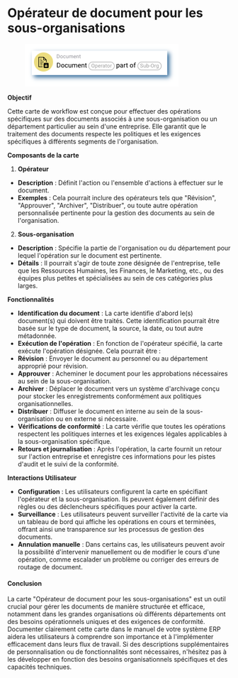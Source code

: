 # Opérateur de document pour les sous-organisations

<figure><img src="../../../.gitbook/assets/userlmn_dbb4cc2e8f2f4b59ec15726545d9e502.png" alt=""><figcaption></figcaption></figure>

**Objectif**

Cette carte de workflow est conçue pour effectuer des opérations spécifiques sur des documents associés à une sous-organisation ou un département particulier au sein d'une entreprise. Elle garantit que le traitement des documents respecte les politiques et les exigences spécifiques à différents segments de l'organisation.

**Composants de la carte**

1. **Opérateur**
* **Description** : Définit l'action ou l'ensemble d'actions à effectuer sur le document.
* **Exemples** : Cela pourrait inclure des opérateurs tels que "Révision", "Approuver", "Archiver", "Distribuer", ou toute autre opération personnalisée pertinente pour la gestion des documents au sein de l'organisation.
2. **Sous-organisation**
* **Description** : Spécifie la partie de l'organisation ou du département pour lequel l'opération sur le document est pertinente.
* **Détails** : Il pourrait s'agir de toute zone désignée de l'entreprise, telle que les Ressources Humaines, les Finances, le Marketing, etc., ou des équipes plus petites et spécialisées au sein de ces catégories plus larges.

**Fonctionnalités**

* **Identification du document** : La carte identifie d'abord le(s) document(s) qui doivent être traités. Cette identification pourrait être basée sur le type de document, la source, la date, ou tout autre métadonnée.
* **Exécution de l'opération** : En fonction de l'opérateur spécifié, la carte exécute l'opération désignée. Cela pourrait être :
* **Révision** : Envoyer le document au personnel ou au département approprié pour révision.
* **Approuver** : Acheminer le document pour les approbations nécessaires au sein de la sous-organisation.
* **Archiver** : Déplacer le document vers un système d'archivage conçu pour stocker les enregistrements conformément aux politiques organisationnelles.
* **Distribuer** : Diffuser le document en interne au sein de la sous-organisation ou en externe si nécessaire.
* **Vérifications de conformité** : La carte vérifie que toutes les opérations respectent les politiques internes et les exigences légales applicables à la sous-organisation spécifique.
* **Retours et journalisation** : Après l'opération, la carte fournit un retour sur l'action entreprise et enregistre ces informations pour les pistes d'audit et le suivi de la conformité.

**Interactions Utilisateur**

* **Configuration** : Les utilisateurs configurent la carte en spécifiant l'opérateur et la sous-organisation. Ils peuvent également définir des règles ou des déclencheurs spécifiques pour activer la carte.
* **Surveillance** : Les utilisateurs peuvent surveiller l'activité de la carte via un tableau de bord qui affiche les opérations en cours et terminées, offrant ainsi une transparence sur les processus de gestion des documents.
* **Annulation manuelle** : Dans certains cas, les utilisateurs peuvent avoir la possibilité d'intervenir manuellement ou de modifier le cours d'une opération, comme escalader un problème ou corriger des erreurs de routage de document.

#### Conclusion

La carte "Opérateur de document pour les sous-organisations" est un outil crucial pour gérer les documents de manière structurée et efficace, notamment dans les grandes organisations où différents départements ont des besoins opérationnels uniques et des exigences de conformité. Documenter clairement cette carte dans le manuel de votre système ERP aidera les utilisateurs à comprendre son importance et à l'implémenter efficacement dans leurs flux de travail. Si des descriptions supplémentaires de personnalisation ou de fonctionnalités sont nécessaires, n'hésitez pas à les développer en fonction des besoins organisationnels spécifiques et des capacités techniques.
